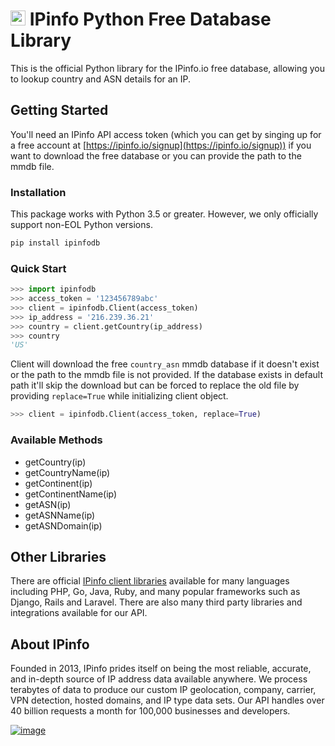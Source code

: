 # [<img src="https://ipinfo.io/static/ipinfo-small.svg" alt="IPinfo" width="24"/>](https://ipinfo.io/) IPinfo Python Free Database Library

This is the official Python library for the IPinfo.io free database, allowing you to lookup country and ASN details for an IP.

## Getting Started

You'll need an IPinfo API access token (which you can get by singing up for a free account at [https://ipinfo.io/signup](https://ipinfo.io/signup)) if you want to download the free database or you can provide the path to the mmdb file.

### Installation

This package works with Python 3.5 or greater. However, we only officially
support non-EOL Python versions.

```bash
pip install ipinfodb
```

### Quick Start

```python
>>> import ipinfodb
>>> access_token = '123456789abc'
>>> client = ipinfodb.Client(access_token)
>>> ip_address = '216.239.36.21'
>>> country = client.getCountry(ip_address)
>>> country
'US'
```
Client will download the free `country_asn` mmdb database if it doesn't exist or the path to the mmdb file is not provided. If the database exists in default path it'll skip the download but can be forced to replace the old file by providing `replace=True` while initializing client object.
```python
>>> client = ipinfodb.Client(access_token, replace=True)
```
### Available Methods

- getCountry(ip)
- getCountryName(ip)
- getContinent(ip)
- getContinentName(ip)
- getASN(ip)
- getASNName(ip)
- getASNDomain(ip)

## Other Libraries

There are official [IPinfo client libraries](https://ipinfo.io/developers/libraries) available for many languages including PHP, Go, Java, Ruby, and many popular frameworks such as Django, Rails and Laravel. There are also many third party libraries and integrations available for our API.

## About IPinfo

Founded in 2013, IPinfo prides itself on being the most reliable, accurate, and in-depth source of IP address data available anywhere. We process terabytes of data to produce our custom IP geolocation, company, carrier, VPN detection, hosted domains, and IP type data sets. Our API handles over 40 billion requests a month for 100,000 businesses and developers.

[![image](https://avatars3.githubusercontent.com/u/15721521?s=128&u=7bb7dde5c4991335fb234e68a30971944abc6bf3&v=4)](https://ipinfo.io/)

